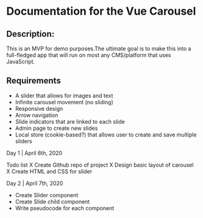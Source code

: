 # Documentation for the Vue Carousel

## Description:

This is an MVP for demo purposes.The ultimate goal is to make this into a full-fledged app that will run on most any CMS/platform that uses JavaScript.

## Requirements

- A slider that allows for images and text
- Infinite carousel movement (no sliding)
- Responsive design
- Arrow navigation
- Slide indicators that are linked to each slide
- Admin page to create new slides
- Local store (cookie-based?) that allows user to create and save multiple sliders

Day 1 | April 6th, 2020

Todo list
X Create Github repo of project
X Design basic layout of carousel
X Create HTML and CSS for slider

Day 2 | April 7th, 2020

- Create Slider component
- Create Slide child component
- Write pseudocode for each component
